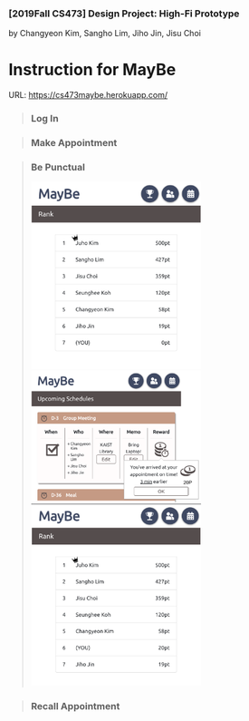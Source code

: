 ### [2019Fall CS473] <b>Design Project: High-Fi Prototype</b><br>
by Changyeon Kim, Sangho Lim, Jiho Jin, Jisu Choi
# Instruction for <b>MayBe</b>

URL: https://cs473maybe.herokuapp.com/

>### <b>Log In</b>
>

>### <b>Make Appointment</b>
>

>### <b>Be Punctual</b>
> <img src="./screenshots/reward_0.png" width="300"/>
> <img src="./screenshots/reward_get.png" width="300"/>
> <img src="./screenshots/reward_20.png" width="300"/>

>### <b>Recall Appointment</b>